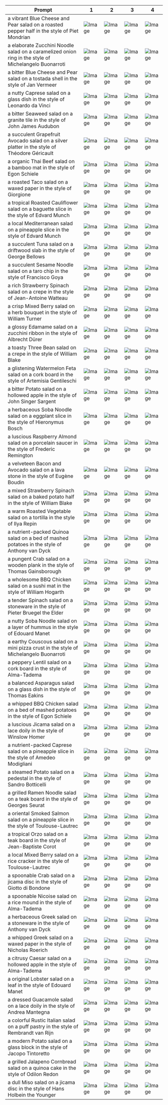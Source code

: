 | Prompt | 1 | 2 | 3 | 4 |
|-|-|-|-|-|
| a vibrant Blue Cheese and Pear salad on a roasted pepper half in the style of Piet Mondrian | ![Image](https://salad-benchmark-public-assets.s3.us-east-2.amazonaws.com/sdxl/37139cb1-cb34-4365-ba30-89f8a7704d4f-0.jpg) | ![Image](https://salad-benchmark-public-assets.s3.us-east-2.amazonaws.com/sdxl/37139cb1-cb34-4365-ba30-89f8a7704d4f-1.jpg) | ![Image](https://salad-benchmark-public-assets.s3.us-east-2.amazonaws.com/sdxl/37139cb1-cb34-4365-ba30-89f8a7704d4f-2.jpg) | ![Image](https://salad-benchmark-public-assets.s3.us-east-2.amazonaws.com/sdxl/37139cb1-cb34-4365-ba30-89f8a7704d4f-3.jpg) |
| a elaborate Zucchini Noodle salad on a caramelized onion ring in the style of Michelangelo Buonarroti | ![Image](https://salad-benchmark-public-assets.s3.us-east-2.amazonaws.com/sdxl/8cb537f2-b2d6-4b93-bbc7-da2aa90857cc-0.jpg) | ![Image](https://salad-benchmark-public-assets.s3.us-east-2.amazonaws.com/sdxl/8cb537f2-b2d6-4b93-bbc7-da2aa90857cc-1.jpg) | ![Image](https://salad-benchmark-public-assets.s3.us-east-2.amazonaws.com/sdxl/8cb537f2-b2d6-4b93-bbc7-da2aa90857cc-2.jpg) | ![Image](https://salad-benchmark-public-assets.s3.us-east-2.amazonaws.com/sdxl/8cb537f2-b2d6-4b93-bbc7-da2aa90857cc-3.jpg) |
| a bitter Blue Cheese and Pear salad on a tostada shell in the style of Jan Vermeer | ![Image](https://salad-benchmark-public-assets.s3.us-east-2.amazonaws.com/sdxl/08b31946-c341-47f8-9ef2-0cf4c750fddc-0.jpg) | ![Image](https://salad-benchmark-public-assets.s3.us-east-2.amazonaws.com/sdxl/08b31946-c341-47f8-9ef2-0cf4c750fddc-1.jpg) | ![Image](https://salad-benchmark-public-assets.s3.us-east-2.amazonaws.com/sdxl/08b31946-c341-47f8-9ef2-0cf4c750fddc-2.jpg) | ![Image](https://salad-benchmark-public-assets.s3.us-east-2.amazonaws.com/sdxl/08b31946-c341-47f8-9ef2-0cf4c750fddc-3.jpg) |
| a nutty Caprese salad on a glass dish in the style of Leonardo da Vinci | ![Image](https://salad-benchmark-public-assets.s3.us-east-2.amazonaws.com/sdxl/cca29ba3-1efc-4471-bdcb-98d1cc63fc75-0.jpg) | ![Image](https://salad-benchmark-public-assets.s3.us-east-2.amazonaws.com/sdxl/cca29ba3-1efc-4471-bdcb-98d1cc63fc75-1.jpg) | ![Image](https://salad-benchmark-public-assets.s3.us-east-2.amazonaws.com/sdxl/cca29ba3-1efc-4471-bdcb-98d1cc63fc75-2.jpg) | ![Image](https://salad-benchmark-public-assets.s3.us-east-2.amazonaws.com/sdxl/cca29ba3-1efc-4471-bdcb-98d1cc63fc75-3.jpg) |
| a bitter Seaweed salad on a granite tile in the style of John James Audubon | ![Image](https://salad-benchmark-public-assets.s3.us-east-2.amazonaws.com/sdxl/43ef6577-d35c-46dd-85e1-9855e908910f-0.jpg) | ![Image](https://salad-benchmark-public-assets.s3.us-east-2.amazonaws.com/sdxl/43ef6577-d35c-46dd-85e1-9855e908910f-1.jpg) | ![Image](https://salad-benchmark-public-assets.s3.us-east-2.amazonaws.com/sdxl/43ef6577-d35c-46dd-85e1-9855e908910f-2.jpg) | ![Image](https://salad-benchmark-public-assets.s3.us-east-2.amazonaws.com/sdxl/43ef6577-d35c-46dd-85e1-9855e908910f-3.jpg) |
| a succulent Grapefruit Avocado salad on a silver platter in the style of Théodore Géricault | ![Image](https://salad-benchmark-public-assets.s3.us-east-2.amazonaws.com/sdxl/93151930-9804-4229-8118-baa8adaaca06-0.jpg) | ![Image](https://salad-benchmark-public-assets.s3.us-east-2.amazonaws.com/sdxl/93151930-9804-4229-8118-baa8adaaca06-1.jpg) | ![Image](https://salad-benchmark-public-assets.s3.us-east-2.amazonaws.com/sdxl/93151930-9804-4229-8118-baa8adaaca06-2.jpg) | ![Image](https://salad-benchmark-public-assets.s3.us-east-2.amazonaws.com/sdxl/93151930-9804-4229-8118-baa8adaaca06-3.jpg) |
| a organic Thai Beef salad on a bamboo mat in the style of Egon Schiele | ![Image](https://salad-benchmark-public-assets.s3.us-east-2.amazonaws.com/sdxl/719ed423-0f47-4152-a911-237125054860-0.jpg) | ![Image](https://salad-benchmark-public-assets.s3.us-east-2.amazonaws.com/sdxl/719ed423-0f47-4152-a911-237125054860-1.jpg) | ![Image](https://salad-benchmark-public-assets.s3.us-east-2.amazonaws.com/sdxl/719ed423-0f47-4152-a911-237125054860-2.jpg) | ![Image](https://salad-benchmark-public-assets.s3.us-east-2.amazonaws.com/sdxl/719ed423-0f47-4152-a911-237125054860-3.jpg) |
| a roasted Taco salad on a waxed paper in the style of Giorgione | ![Image](https://salad-benchmark-public-assets.s3.us-east-2.amazonaws.com/sdxl/13f98f6c-9b89-42cf-816e-2e4a9b552508-0.jpg) | ![Image](https://salad-benchmark-public-assets.s3.us-east-2.amazonaws.com/sdxl/13f98f6c-9b89-42cf-816e-2e4a9b552508-1.jpg) | ![Image](https://salad-benchmark-public-assets.s3.us-east-2.amazonaws.com/sdxl/13f98f6c-9b89-42cf-816e-2e4a9b552508-2.jpg) | ![Image](https://salad-benchmark-public-assets.s3.us-east-2.amazonaws.com/sdxl/13f98f6c-9b89-42cf-816e-2e4a9b552508-3.jpg) |
| a tropical Roasted Cauliflower salad on a baguette slice in the style of Edvard Munch | ![Image](https://salad-benchmark-public-assets.s3.us-east-2.amazonaws.com/sdxl/2072ba5c-e747-4a96-b0b3-d4d00cb4049f-0.jpg) | ![Image](https://salad-benchmark-public-assets.s3.us-east-2.amazonaws.com/sdxl/2072ba5c-e747-4a96-b0b3-d4d00cb4049f-1.jpg) | ![Image](https://salad-benchmark-public-assets.s3.us-east-2.amazonaws.com/sdxl/2072ba5c-e747-4a96-b0b3-d4d00cb4049f-2.jpg) | ![Image](https://salad-benchmark-public-assets.s3.us-east-2.amazonaws.com/sdxl/2072ba5c-e747-4a96-b0b3-d4d00cb4049f-3.jpg) |
| a local Mediterranean salad on a pineapple slice in the style of Edvard Munch | ![Image](https://salad-benchmark-public-assets.s3.us-east-2.amazonaws.com/sdxl/f73a7bcb-0680-4f32-bcb9-21cac837c011-0.jpg) | ![Image](https://salad-benchmark-public-assets.s3.us-east-2.amazonaws.com/sdxl/f73a7bcb-0680-4f32-bcb9-21cac837c011-1.jpg) | ![Image](https://salad-benchmark-public-assets.s3.us-east-2.amazonaws.com/sdxl/f73a7bcb-0680-4f32-bcb9-21cac837c011-2.jpg) | ![Image](https://salad-benchmark-public-assets.s3.us-east-2.amazonaws.com/sdxl/f73a7bcb-0680-4f32-bcb9-21cac837c011-3.jpg) |
| a succulent Tuna salad on a driftwood slab in the style of George Bellows | ![Image](https://salad-benchmark-public-assets.s3.us-east-2.amazonaws.com/sdxl/7ed695ea-a762-42a0-b60b-61540fa39c49-0.jpg) | ![Image](https://salad-benchmark-public-assets.s3.us-east-2.amazonaws.com/sdxl/7ed695ea-a762-42a0-b60b-61540fa39c49-1.jpg) | ![Image](https://salad-benchmark-public-assets.s3.us-east-2.amazonaws.com/sdxl/7ed695ea-a762-42a0-b60b-61540fa39c49-2.jpg) | ![Image](https://salad-benchmark-public-assets.s3.us-east-2.amazonaws.com/sdxl/7ed695ea-a762-42a0-b60b-61540fa39c49-3.jpg) |
| a succulent Sesame Noodle salad on a taro chip in the style of Francisco Goya | ![Image](https://salad-benchmark-public-assets.s3.us-east-2.amazonaws.com/sdxl/00dded1b-1d2f-4bbb-a824-bb20aa02b2e0-0.jpg) | ![Image](https://salad-benchmark-public-assets.s3.us-east-2.amazonaws.com/sdxl/00dded1b-1d2f-4bbb-a824-bb20aa02b2e0-1.jpg) | ![Image](https://salad-benchmark-public-assets.s3.us-east-2.amazonaws.com/sdxl/00dded1b-1d2f-4bbb-a824-bb20aa02b2e0-2.jpg) | ![Image](https://salad-benchmark-public-assets.s3.us-east-2.amazonaws.com/sdxl/00dded1b-1d2f-4bbb-a824-bb20aa02b2e0-3.jpg) |
| a rich Strawberry Spinach salad on a crepe in the style of Jean-Antoine Watteau | ![Image](https://salad-benchmark-public-assets.s3.us-east-2.amazonaws.com/sdxl/1dded486-b5ea-460e-84d8-f9a8792c047d-0.jpg) | ![Image](https://salad-benchmark-public-assets.s3.us-east-2.amazonaws.com/sdxl/1dded486-b5ea-460e-84d8-f9a8792c047d-1.jpg) | ![Image](https://salad-benchmark-public-assets.s3.us-east-2.amazonaws.com/sdxl/1dded486-b5ea-460e-84d8-f9a8792c047d-2.jpg) | ![Image](https://salad-benchmark-public-assets.s3.us-east-2.amazonaws.com/sdxl/1dded486-b5ea-460e-84d8-f9a8792c047d-3.jpg) |
| a crisp Mixed Berry salad on a herb bouquet in the style of William Turner | ![Image](https://salad-benchmark-public-assets.s3.us-east-2.amazonaws.com/sdxl/12ff3387-4ff6-4848-82a4-c0f427d04533-0.jpg) | ![Image](https://salad-benchmark-public-assets.s3.us-east-2.amazonaws.com/sdxl/12ff3387-4ff6-4848-82a4-c0f427d04533-1.jpg) | ![Image](https://salad-benchmark-public-assets.s3.us-east-2.amazonaws.com/sdxl/12ff3387-4ff6-4848-82a4-c0f427d04533-2.jpg) | ![Image](https://salad-benchmark-public-assets.s3.us-east-2.amazonaws.com/sdxl/12ff3387-4ff6-4848-82a4-c0f427d04533-3.jpg) |
| a glossy Edamame salad on a zucchini ribbon in the style of Albrecht Dürer | ![Image](https://salad-benchmark-public-assets.s3.us-east-2.amazonaws.com/sdxl/bac8f1d1-b2cd-41f5-a126-8483639e1af3-0.jpg) | ![Image](https://salad-benchmark-public-assets.s3.us-east-2.amazonaws.com/sdxl/bac8f1d1-b2cd-41f5-a126-8483639e1af3-1.jpg) | ![Image](https://salad-benchmark-public-assets.s3.us-east-2.amazonaws.com/sdxl/bac8f1d1-b2cd-41f5-a126-8483639e1af3-2.jpg) | ![Image](https://salad-benchmark-public-assets.s3.us-east-2.amazonaws.com/sdxl/bac8f1d1-b2cd-41f5-a126-8483639e1af3-3.jpg) |
| a toasty Three Bean salad on a crepe in the style of William Blake | ![Image](https://salad-benchmark-public-assets.s3.us-east-2.amazonaws.com/sdxl/3941ef08-fe19-4587-abe3-2da9a9c59db5-0.jpg) | ![Image](https://salad-benchmark-public-assets.s3.us-east-2.amazonaws.com/sdxl/3941ef08-fe19-4587-abe3-2da9a9c59db5-1.jpg) | ![Image](https://salad-benchmark-public-assets.s3.us-east-2.amazonaws.com/sdxl/3941ef08-fe19-4587-abe3-2da9a9c59db5-2.jpg) | ![Image](https://salad-benchmark-public-assets.s3.us-east-2.amazonaws.com/sdxl/3941ef08-fe19-4587-abe3-2da9a9c59db5-3.jpg) |
| a glistening Watermelon Feta salad on a cork board in the style of Artemisia Gentileschi | ![Image](https://salad-benchmark-public-assets.s3.us-east-2.amazonaws.com/sdxl/bcc43d88-c385-4fe2-845d-26583df5cc06-0.jpg) | ![Image](https://salad-benchmark-public-assets.s3.us-east-2.amazonaws.com/sdxl/bcc43d88-c385-4fe2-845d-26583df5cc06-1.jpg) | ![Image](https://salad-benchmark-public-assets.s3.us-east-2.amazonaws.com/sdxl/bcc43d88-c385-4fe2-845d-26583df5cc06-2.jpg) | ![Image](https://salad-benchmark-public-assets.s3.us-east-2.amazonaws.com/sdxl/bcc43d88-c385-4fe2-845d-26583df5cc06-3.jpg) |
| a bitter Potato salad on a hollowed apple in the style of John Singer Sargent | ![Image](https://salad-benchmark-public-assets.s3.us-east-2.amazonaws.com/sdxl/08477f50-3b7c-4ae7-bf05-25ea1003fef2-0.jpg) | ![Image](https://salad-benchmark-public-assets.s3.us-east-2.amazonaws.com/sdxl/08477f50-3b7c-4ae7-bf05-25ea1003fef2-1.jpg) | ![Image](https://salad-benchmark-public-assets.s3.us-east-2.amazonaws.com/sdxl/08477f50-3b7c-4ae7-bf05-25ea1003fef2-2.jpg) | ![Image](https://salad-benchmark-public-assets.s3.us-east-2.amazonaws.com/sdxl/08477f50-3b7c-4ae7-bf05-25ea1003fef2-3.jpg) |
| a herbaceous Soba Noodle salad on a eggplant slice in the style of Hieronymus Bosch | ![Image](https://salad-benchmark-public-assets.s3.us-east-2.amazonaws.com/sdxl/eb2a15f4-473f-4d6b-b9dc-8082db1aab78-0.jpg) | ![Image](https://salad-benchmark-public-assets.s3.us-east-2.amazonaws.com/sdxl/eb2a15f4-473f-4d6b-b9dc-8082db1aab78-1.jpg) | ![Image](https://salad-benchmark-public-assets.s3.us-east-2.amazonaws.com/sdxl/eb2a15f4-473f-4d6b-b9dc-8082db1aab78-2.jpg) | ![Image](https://salad-benchmark-public-assets.s3.us-east-2.amazonaws.com/sdxl/eb2a15f4-473f-4d6b-b9dc-8082db1aab78-3.jpg) |
| a luscious Raspberry Almond salad on a porcelain saucer in the style of Frederic Remington | ![Image](https://salad-benchmark-public-assets.s3.us-east-2.amazonaws.com/sdxl/3bcf4280-a8af-40e0-8cb1-c6d7995109a4-0.jpg) | ![Image](https://salad-benchmark-public-assets.s3.us-east-2.amazonaws.com/sdxl/3bcf4280-a8af-40e0-8cb1-c6d7995109a4-1.jpg) | ![Image](https://salad-benchmark-public-assets.s3.us-east-2.amazonaws.com/sdxl/3bcf4280-a8af-40e0-8cb1-c6d7995109a4-2.jpg) | ![Image](https://salad-benchmark-public-assets.s3.us-east-2.amazonaws.com/sdxl/3bcf4280-a8af-40e0-8cb1-c6d7995109a4-3.jpg) |
| a velveteen Bacon and Avocado salad on a lava stone in the style of Eugène Boudin | ![Image](https://salad-benchmark-public-assets.s3.us-east-2.amazonaws.com/sdxl/b6f10ab4-72ae-48d0-aaf4-2f1a7ec1ef86-0.jpg) | ![Image](https://salad-benchmark-public-assets.s3.us-east-2.amazonaws.com/sdxl/b6f10ab4-72ae-48d0-aaf4-2f1a7ec1ef86-1.jpg) | ![Image](https://salad-benchmark-public-assets.s3.us-east-2.amazonaws.com/sdxl/b6f10ab4-72ae-48d0-aaf4-2f1a7ec1ef86-2.jpg) | ![Image](https://salad-benchmark-public-assets.s3.us-east-2.amazonaws.com/sdxl/b6f10ab4-72ae-48d0-aaf4-2f1a7ec1ef86-3.jpg) |
| a mixed Strawberry Spinach salad on a baked potato half in the style of William Blake | ![Image](https://salad-benchmark-public-assets.s3.us-east-2.amazonaws.com/sdxl/ea26bb81-4a34-4c86-8904-89bed8498d33-0.jpg) | ![Image](https://salad-benchmark-public-assets.s3.us-east-2.amazonaws.com/sdxl/ea26bb81-4a34-4c86-8904-89bed8498d33-1.jpg) | ![Image](https://salad-benchmark-public-assets.s3.us-east-2.amazonaws.com/sdxl/ea26bb81-4a34-4c86-8904-89bed8498d33-2.jpg) | ![Image](https://salad-benchmark-public-assets.s3.us-east-2.amazonaws.com/sdxl/ea26bb81-4a34-4c86-8904-89bed8498d33-3.jpg) |
| a warm Roasted Vegetable salad on a tortilla in the style of Ilya Repin | ![Image](https://salad-benchmark-public-assets.s3.us-east-2.amazonaws.com/sdxl/8f7b9008-6239-4dd3-b0a8-3b3261fa64de-0.jpg) | ![Image](https://salad-benchmark-public-assets.s3.us-east-2.amazonaws.com/sdxl/8f7b9008-6239-4dd3-b0a8-3b3261fa64de-1.jpg) | ![Image](https://salad-benchmark-public-assets.s3.us-east-2.amazonaws.com/sdxl/8f7b9008-6239-4dd3-b0a8-3b3261fa64de-2.jpg) | ![Image](https://salad-benchmark-public-assets.s3.us-east-2.amazonaws.com/sdxl/8f7b9008-6239-4dd3-b0a8-3b3261fa64de-3.jpg) |
| a nutrient-packed Quinoa salad on a bed of mashed potatoes in the style of Anthony van Dyck | ![Image](https://salad-benchmark-public-assets.s3.us-east-2.amazonaws.com/sdxl/4433d65f-00ff-4815-97d9-1ac0c68ae780-0.jpg) | ![Image](https://salad-benchmark-public-assets.s3.us-east-2.amazonaws.com/sdxl/4433d65f-00ff-4815-97d9-1ac0c68ae780-1.jpg) | ![Image](https://salad-benchmark-public-assets.s3.us-east-2.amazonaws.com/sdxl/4433d65f-00ff-4815-97d9-1ac0c68ae780-2.jpg) | ![Image](https://salad-benchmark-public-assets.s3.us-east-2.amazonaws.com/sdxl/4433d65f-00ff-4815-97d9-1ac0c68ae780-3.jpg) |
| a pungent Crab salad on a wooden plank in the style of Thomas Gainsborough | ![Image](https://salad-benchmark-public-assets.s3.us-east-2.amazonaws.com/sdxl/e98c1a49-4c9a-40bb-b223-2779d1cea762-0.jpg) | ![Image](https://salad-benchmark-public-assets.s3.us-east-2.amazonaws.com/sdxl/e98c1a49-4c9a-40bb-b223-2779d1cea762-1.jpg) | ![Image](https://salad-benchmark-public-assets.s3.us-east-2.amazonaws.com/sdxl/e98c1a49-4c9a-40bb-b223-2779d1cea762-2.jpg) | ![Image](https://salad-benchmark-public-assets.s3.us-east-2.amazonaws.com/sdxl/e98c1a49-4c9a-40bb-b223-2779d1cea762-3.jpg) |
| a wholesome BBQ Chicken salad on a sushi mat in the style of William Hogarth | ![Image](https://salad-benchmark-public-assets.s3.us-east-2.amazonaws.com/sdxl/a352013c-6718-469a-922c-5bbef9f39430-0.jpg) | ![Image](https://salad-benchmark-public-assets.s3.us-east-2.amazonaws.com/sdxl/a352013c-6718-469a-922c-5bbef9f39430-1.jpg) | ![Image](https://salad-benchmark-public-assets.s3.us-east-2.amazonaws.com/sdxl/a352013c-6718-469a-922c-5bbef9f39430-2.jpg) | ![Image](https://salad-benchmark-public-assets.s3.us-east-2.amazonaws.com/sdxl/a352013c-6718-469a-922c-5bbef9f39430-3.jpg) |
| a tender Spinach salad on a stoneware in the style of Pieter Bruegel the Elder | ![Image](https://salad-benchmark-public-assets.s3.us-east-2.amazonaws.com/sdxl/67e04917-ee2a-407c-9360-16a4b242c0f9-0.jpg) | ![Image](https://salad-benchmark-public-assets.s3.us-east-2.amazonaws.com/sdxl/67e04917-ee2a-407c-9360-16a4b242c0f9-1.jpg) | ![Image](https://salad-benchmark-public-assets.s3.us-east-2.amazonaws.com/sdxl/67e04917-ee2a-407c-9360-16a4b242c0f9-2.jpg) | ![Image](https://salad-benchmark-public-assets.s3.us-east-2.amazonaws.com/sdxl/67e04917-ee2a-407c-9360-16a4b242c0f9-3.jpg) |
| a nutty Soba Noodle salad on a layer of hummus in the style of Edouard Manet | ![Image](https://salad-benchmark-public-assets.s3.us-east-2.amazonaws.com/sdxl/2bce4f7e-e357-44a3-a7bb-fae2fcee0cd5-0.jpg) | ![Image](https://salad-benchmark-public-assets.s3.us-east-2.amazonaws.com/sdxl/2bce4f7e-e357-44a3-a7bb-fae2fcee0cd5-1.jpg) | ![Image](https://salad-benchmark-public-assets.s3.us-east-2.amazonaws.com/sdxl/2bce4f7e-e357-44a3-a7bb-fae2fcee0cd5-2.jpg) | ![Image](https://salad-benchmark-public-assets.s3.us-east-2.amazonaws.com/sdxl/2bce4f7e-e357-44a3-a7bb-fae2fcee0cd5-3.jpg) |
| a earthy Couscous salad on a mini pizza crust in the style of Michelangelo Buonarroti | ![Image](https://salad-benchmark-public-assets.s3.us-east-2.amazonaws.com/sdxl/ab0480be-0b3e-4833-8a7e-f9022017dbb9-0.jpg) | ![Image](https://salad-benchmark-public-assets.s3.us-east-2.amazonaws.com/sdxl/ab0480be-0b3e-4833-8a7e-f9022017dbb9-1.jpg) | ![Image](https://salad-benchmark-public-assets.s3.us-east-2.amazonaws.com/sdxl/ab0480be-0b3e-4833-8a7e-f9022017dbb9-2.jpg) | ![Image](https://salad-benchmark-public-assets.s3.us-east-2.amazonaws.com/sdxl/ab0480be-0b3e-4833-8a7e-f9022017dbb9-3.jpg) |
| a peppery Lentil salad on a cork board in the style of Alma-Tadema | ![Image](https://salad-benchmark-public-assets.s3.us-east-2.amazonaws.com/sdxl/37c96209-478a-4aa4-adf1-29a01b474325-0.jpg) | ![Image](https://salad-benchmark-public-assets.s3.us-east-2.amazonaws.com/sdxl/37c96209-478a-4aa4-adf1-29a01b474325-1.jpg) | ![Image](https://salad-benchmark-public-assets.s3.us-east-2.amazonaws.com/sdxl/37c96209-478a-4aa4-adf1-29a01b474325-2.jpg) | ![Image](https://salad-benchmark-public-assets.s3.us-east-2.amazonaws.com/sdxl/37c96209-478a-4aa4-adf1-29a01b474325-3.jpg) |
| a balanced Asparagus salad on a glass dish in the style of Thomas Eakins | ![Image](https://salad-benchmark-public-assets.s3.us-east-2.amazonaws.com/sdxl/fb6f24f9-2758-4988-8027-be355985115e-0.jpg) | ![Image](https://salad-benchmark-public-assets.s3.us-east-2.amazonaws.com/sdxl/fb6f24f9-2758-4988-8027-be355985115e-1.jpg) | ![Image](https://salad-benchmark-public-assets.s3.us-east-2.amazonaws.com/sdxl/fb6f24f9-2758-4988-8027-be355985115e-2.jpg) | ![Image](https://salad-benchmark-public-assets.s3.us-east-2.amazonaws.com/sdxl/fb6f24f9-2758-4988-8027-be355985115e-3.jpg) |
| a whipped BBQ Chicken salad on a bed of mashed potatoes in the style of Egon Schiele | ![Image](https://salad-benchmark-public-assets.s3.us-east-2.amazonaws.com/sdxl/18772ac0-20b2-4d27-94b8-39c69cc11a6a-0.jpg) | ![Image](https://salad-benchmark-public-assets.s3.us-east-2.amazonaws.com/sdxl/18772ac0-20b2-4d27-94b8-39c69cc11a6a-1.jpg) | ![Image](https://salad-benchmark-public-assets.s3.us-east-2.amazonaws.com/sdxl/18772ac0-20b2-4d27-94b8-39c69cc11a6a-2.jpg) | ![Image](https://salad-benchmark-public-assets.s3.us-east-2.amazonaws.com/sdxl/18772ac0-20b2-4d27-94b8-39c69cc11a6a-3.jpg) |
| a luscious Jicama salad on a lace doily in the style of Winslow Homer | ![Image](https://salad-benchmark-public-assets.s3.us-east-2.amazonaws.com/sdxl/3a4b1187-3066-4759-9193-af8857ad46d5-0.jpg) | ![Image](https://salad-benchmark-public-assets.s3.us-east-2.amazonaws.com/sdxl/3a4b1187-3066-4759-9193-af8857ad46d5-1.jpg) | ![Image](https://salad-benchmark-public-assets.s3.us-east-2.amazonaws.com/sdxl/3a4b1187-3066-4759-9193-af8857ad46d5-2.jpg) | ![Image](https://salad-benchmark-public-assets.s3.us-east-2.amazonaws.com/sdxl/3a4b1187-3066-4759-9193-af8857ad46d5-3.jpg) |
| a nutrient-packed Caprese salad on a pineapple slice in the style of Amedeo Modigliani | ![Image](https://salad-benchmark-public-assets.s3.us-east-2.amazonaws.com/sdxl/f0a8317a-1ed9-4e76-905c-20c3907e18c4-0.jpg) | ![Image](https://salad-benchmark-public-assets.s3.us-east-2.amazonaws.com/sdxl/f0a8317a-1ed9-4e76-905c-20c3907e18c4-1.jpg) | ![Image](https://salad-benchmark-public-assets.s3.us-east-2.amazonaws.com/sdxl/f0a8317a-1ed9-4e76-905c-20c3907e18c4-2.jpg) | ![Image](https://salad-benchmark-public-assets.s3.us-east-2.amazonaws.com/sdxl/f0a8317a-1ed9-4e76-905c-20c3907e18c4-3.jpg) |
| a steamed Potato salad on a pedestal in the style of Sandro Botticelli | ![Image](https://salad-benchmark-public-assets.s3.us-east-2.amazonaws.com/sdxl/77758a89-f8c5-4d23-b296-9093a32c362c-0.jpg) | ![Image](https://salad-benchmark-public-assets.s3.us-east-2.amazonaws.com/sdxl/77758a89-f8c5-4d23-b296-9093a32c362c-1.jpg) | ![Image](https://salad-benchmark-public-assets.s3.us-east-2.amazonaws.com/sdxl/77758a89-f8c5-4d23-b296-9093a32c362c-2.jpg) | ![Image](https://salad-benchmark-public-assets.s3.us-east-2.amazonaws.com/sdxl/77758a89-f8c5-4d23-b296-9093a32c362c-3.jpg) |
| a grilled Ramen Noodle salad on a teak board in the style of Georges Seurat | ![Image](https://salad-benchmark-public-assets.s3.us-east-2.amazonaws.com/sdxl/7e3d3692-3dc8-4780-b402-77ce0b22c3a5-0.jpg) | ![Image](https://salad-benchmark-public-assets.s3.us-east-2.amazonaws.com/sdxl/7e3d3692-3dc8-4780-b402-77ce0b22c3a5-1.jpg) | ![Image](https://salad-benchmark-public-assets.s3.us-east-2.amazonaws.com/sdxl/7e3d3692-3dc8-4780-b402-77ce0b22c3a5-2.jpg) | ![Image](https://salad-benchmark-public-assets.s3.us-east-2.amazonaws.com/sdxl/7e3d3692-3dc8-4780-b402-77ce0b22c3a5-3.jpg) |
| a oriental Smoked Salmon salad on a pineapple slice in the style of Toulouse-Lautrec | ![Image](https://salad-benchmark-public-assets.s3.us-east-2.amazonaws.com/sdxl/71bbfa3d-cfe0-48ab-acf4-e32d44f99610-0.jpg) | ![Image](https://salad-benchmark-public-assets.s3.us-east-2.amazonaws.com/sdxl/71bbfa3d-cfe0-48ab-acf4-e32d44f99610-1.jpg) | ![Image](https://salad-benchmark-public-assets.s3.us-east-2.amazonaws.com/sdxl/71bbfa3d-cfe0-48ab-acf4-e32d44f99610-2.jpg) | ![Image](https://salad-benchmark-public-assets.s3.us-east-2.amazonaws.com/sdxl/71bbfa3d-cfe0-48ab-acf4-e32d44f99610-3.jpg) |
| a tropical Orzo salad on a teak board in the style of Jean-Baptiste Corot | ![Image](https://salad-benchmark-public-assets.s3.us-east-2.amazonaws.com/sdxl/7f7eeaea-1708-45e2-ab52-6b28783db965-0.jpg) | ![Image](https://salad-benchmark-public-assets.s3.us-east-2.amazonaws.com/sdxl/7f7eeaea-1708-45e2-ab52-6b28783db965-1.jpg) | ![Image](https://salad-benchmark-public-assets.s3.us-east-2.amazonaws.com/sdxl/7f7eeaea-1708-45e2-ab52-6b28783db965-2.jpg) | ![Image](https://salad-benchmark-public-assets.s3.us-east-2.amazonaws.com/sdxl/7f7eeaea-1708-45e2-ab52-6b28783db965-3.jpg) |
| a local Mixed Berry salad on a rice cracker in the style of Toulouse-Lautrec | ![Image](https://salad-benchmark-public-assets.s3.us-east-2.amazonaws.com/sdxl/11186402-9073-4254-9fcb-5c0a20f55335-0.jpg) | ![Image](https://salad-benchmark-public-assets.s3.us-east-2.amazonaws.com/sdxl/11186402-9073-4254-9fcb-5c0a20f55335-1.jpg) | ![Image](https://salad-benchmark-public-assets.s3.us-east-2.amazonaws.com/sdxl/11186402-9073-4254-9fcb-5c0a20f55335-2.jpg) | ![Image](https://salad-benchmark-public-assets.s3.us-east-2.amazonaws.com/sdxl/11186402-9073-4254-9fcb-5c0a20f55335-3.jpg) |
| a spoonable Crab salad on a jicama disc in the style of Giotto di Bondone | ![Image](https://salad-benchmark-public-assets.s3.us-east-2.amazonaws.com/sdxl/ea955851-98c4-4913-aaa6-985b3a196280-0.jpg) | ![Image](https://salad-benchmark-public-assets.s3.us-east-2.amazonaws.com/sdxl/ea955851-98c4-4913-aaa6-985b3a196280-1.jpg) | ![Image](https://salad-benchmark-public-assets.s3.us-east-2.amazonaws.com/sdxl/ea955851-98c4-4913-aaa6-985b3a196280-2.jpg) | ![Image](https://salad-benchmark-public-assets.s3.us-east-2.amazonaws.com/sdxl/ea955851-98c4-4913-aaa6-985b3a196280-3.jpg) |
| a spoonable Nicoise salad on a rice mound in the style of Alma-Tadema | ![Image](https://salad-benchmark-public-assets.s3.us-east-2.amazonaws.com/sdxl/3edeea42-54d5-4b54-8a0d-8daeadd068c9-0.jpg) | ![Image](https://salad-benchmark-public-assets.s3.us-east-2.amazonaws.com/sdxl/3edeea42-54d5-4b54-8a0d-8daeadd068c9-1.jpg) | ![Image](https://salad-benchmark-public-assets.s3.us-east-2.amazonaws.com/sdxl/3edeea42-54d5-4b54-8a0d-8daeadd068c9-2.jpg) | ![Image](https://salad-benchmark-public-assets.s3.us-east-2.amazonaws.com/sdxl/3edeea42-54d5-4b54-8a0d-8daeadd068c9-3.jpg) |
| a herbaceous Greek salad on a stoneware in the style of Anthony van Dyck | ![Image](https://salad-benchmark-public-assets.s3.us-east-2.amazonaws.com/sdxl/99e23918-b904-4332-ba01-2db17abb1ba2-0.jpg) | ![Image](https://salad-benchmark-public-assets.s3.us-east-2.amazonaws.com/sdxl/99e23918-b904-4332-ba01-2db17abb1ba2-1.jpg) | ![Image](https://salad-benchmark-public-assets.s3.us-east-2.amazonaws.com/sdxl/99e23918-b904-4332-ba01-2db17abb1ba2-2.jpg) | ![Image](https://salad-benchmark-public-assets.s3.us-east-2.amazonaws.com/sdxl/99e23918-b904-4332-ba01-2db17abb1ba2-3.jpg) |
| a whipped Greek salad on a waxed paper in the style of Nicholas Roerich | ![Image](https://salad-benchmark-public-assets.s3.us-east-2.amazonaws.com/sdxl/f1c793c0-2d03-4da3-aa7b-16399c0158c3-0.jpg) | ![Image](https://salad-benchmark-public-assets.s3.us-east-2.amazonaws.com/sdxl/f1c793c0-2d03-4da3-aa7b-16399c0158c3-1.jpg) | ![Image](https://salad-benchmark-public-assets.s3.us-east-2.amazonaws.com/sdxl/f1c793c0-2d03-4da3-aa7b-16399c0158c3-2.jpg) | ![Image](https://salad-benchmark-public-assets.s3.us-east-2.amazonaws.com/sdxl/f1c793c0-2d03-4da3-aa7b-16399c0158c3-3.jpg) |
| a citrusy Caesar salad on a hollowed apple in the style of Alma-Tadema | ![Image](https://salad-benchmark-public-assets.s3.us-east-2.amazonaws.com/sdxl/774baac4-7655-4b34-a162-8078ffc535ca-0.jpg) | ![Image](https://salad-benchmark-public-assets.s3.us-east-2.amazonaws.com/sdxl/774baac4-7655-4b34-a162-8078ffc535ca-1.jpg) | ![Image](https://salad-benchmark-public-assets.s3.us-east-2.amazonaws.com/sdxl/774baac4-7655-4b34-a162-8078ffc535ca-2.jpg) | ![Image](https://salad-benchmark-public-assets.s3.us-east-2.amazonaws.com/sdxl/774baac4-7655-4b34-a162-8078ffc535ca-3.jpg) |
| a original Lobster salad on a leaf in the style of Edouard Manet | ![Image](https://salad-benchmark-public-assets.s3.us-east-2.amazonaws.com/sdxl/8e16c61b-7f7f-44f9-b19a-99323c213d63-0.jpg) | ![Image](https://salad-benchmark-public-assets.s3.us-east-2.amazonaws.com/sdxl/8e16c61b-7f7f-44f9-b19a-99323c213d63-1.jpg) | ![Image](https://salad-benchmark-public-assets.s3.us-east-2.amazonaws.com/sdxl/8e16c61b-7f7f-44f9-b19a-99323c213d63-2.jpg) | ![Image](https://salad-benchmark-public-assets.s3.us-east-2.amazonaws.com/sdxl/8e16c61b-7f7f-44f9-b19a-99323c213d63-3.jpg) |
| a dressed Guacamole salad on a lace doily in the style of Andrea Mantegna | ![Image](https://salad-benchmark-public-assets.s3.us-east-2.amazonaws.com/sdxl/a0d54ab4-0cc4-4db4-9304-f1823185774e-0.jpg) | ![Image](https://salad-benchmark-public-assets.s3.us-east-2.amazonaws.com/sdxl/a0d54ab4-0cc4-4db4-9304-f1823185774e-1.jpg) | ![Image](https://salad-benchmark-public-assets.s3.us-east-2.amazonaws.com/sdxl/a0d54ab4-0cc4-4db4-9304-f1823185774e-2.jpg) | ![Image](https://salad-benchmark-public-assets.s3.us-east-2.amazonaws.com/sdxl/a0d54ab4-0cc4-4db4-9304-f1823185774e-3.jpg) |
| a colorful Rustic Italian salad on a puff pastry in the style of Rembrandt van Rijn | ![Image](https://salad-benchmark-public-assets.s3.us-east-2.amazonaws.com/sdxl/b1be2923-b997-4f44-8dee-9a3bbcec340d-0.jpg) | ![Image](https://salad-benchmark-public-assets.s3.us-east-2.amazonaws.com/sdxl/b1be2923-b997-4f44-8dee-9a3bbcec340d-1.jpg) | ![Image](https://salad-benchmark-public-assets.s3.us-east-2.amazonaws.com/sdxl/b1be2923-b997-4f44-8dee-9a3bbcec340d-2.jpg) | ![Image](https://salad-benchmark-public-assets.s3.us-east-2.amazonaws.com/sdxl/b1be2923-b997-4f44-8dee-9a3bbcec340d-3.jpg) |
| a modern Potato salad on a glass block in the style of Jacopo Tintoretto | ![Image](https://salad-benchmark-public-assets.s3.us-east-2.amazonaws.com/sdxl/1e1c7c63-2eb2-446c-b04c-730c710e3194-0.jpg) | ![Image](https://salad-benchmark-public-assets.s3.us-east-2.amazonaws.com/sdxl/1e1c7c63-2eb2-446c-b04c-730c710e3194-1.jpg) | ![Image](https://salad-benchmark-public-assets.s3.us-east-2.amazonaws.com/sdxl/1e1c7c63-2eb2-446c-b04c-730c710e3194-2.jpg) | ![Image](https://salad-benchmark-public-assets.s3.us-east-2.amazonaws.com/sdxl/1e1c7c63-2eb2-446c-b04c-730c710e3194-3.jpg) |
| a grilled Jalapeno Cornbread salad on a quinoa cake in the style of Odilon Redon | ![Image](https://salad-benchmark-public-assets.s3.us-east-2.amazonaws.com/sdxl/e1dde4d9-746f-4d8c-b570-c4f593b5e41c-0.jpg) | ![Image](https://salad-benchmark-public-assets.s3.us-east-2.amazonaws.com/sdxl/e1dde4d9-746f-4d8c-b570-c4f593b5e41c-1.jpg) | ![Image](https://salad-benchmark-public-assets.s3.us-east-2.amazonaws.com/sdxl/e1dde4d9-746f-4d8c-b570-c4f593b5e41c-2.jpg) | ![Image](https://salad-benchmark-public-assets.s3.us-east-2.amazonaws.com/sdxl/e1dde4d9-746f-4d8c-b570-c4f593b5e41c-3.jpg) |
| a dull Miso salad on a jicama disc in the style of Hans Holbein the Younger | ![Image](https://salad-benchmark-public-assets.s3.us-east-2.amazonaws.com/sdxl/3aa18c8b-e889-46b7-9ac7-dded1448ddc7-0.jpg) | ![Image](https://salad-benchmark-public-assets.s3.us-east-2.amazonaws.com/sdxl/3aa18c8b-e889-46b7-9ac7-dded1448ddc7-1.jpg) | ![Image](https://salad-benchmark-public-assets.s3.us-east-2.amazonaws.com/sdxl/3aa18c8b-e889-46b7-9ac7-dded1448ddc7-2.jpg) | ![Image](https://salad-benchmark-public-assets.s3.us-east-2.amazonaws.com/sdxl/3aa18c8b-e889-46b7-9ac7-dded1448ddc7-3.jpg) |
